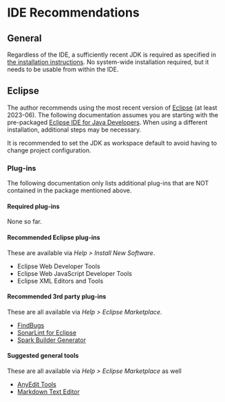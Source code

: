 # IDE Recommendations

## General

Regardless of the IDE, a sufficiently recent JDK is required as specified in [the installation instructions](installation.html).
No system-wide installation required, but it needs to be usable from within the IDE.

## Eclipse

The author recommends using the most recent version of [Eclipse](https://www.eclipse.org/) (at least 2023-06). The following
documentation assumes you are starting with the pre-packaged
[Eclipse IDE for Java Developers](https://www.eclipse.org/downloads/packages/).
When using a different installation, additional steps may be necessary.

It is recommended to set the JDK as workspace default to avoid having to change project configuration.

### Plug-ins

The following documentation only lists additional plug-ins that are NOT contained in the package mentioned above.

#### Required plug-ins

None so far.

#### Recommended Eclipse plug-ins

These are available via *Help > Install New Software*.

 * Eclipse Web Developer Tools
 * Eclipse Web JavaScript Developer Tools
 * Eclipse XML Editors and Tools

#### Recommended 3rd party plug-ins

These are all available via *Help > Eclipse Marketplace*.

 * [FindBugs](https://marketplace.eclipse.org/content/findbugs-eclipse-plugin)
 * [SonarLint for Eclipse](https://marketplace.eclipse.org/content/sonarlint)
 * [Spark Builder Generator](https://marketplace.eclipse.org/content/spark-builder-generator)

#### Suggested general tools

These are all available via *Help > Eclipse Marketplace* as well

 * [AnyEdit Tools](https://marketplace.eclipse.org/content/anyedit-tools)
 * [Markdown Text Editor](https://marketplace.eclipse.org/content/markdown-text-editor)

